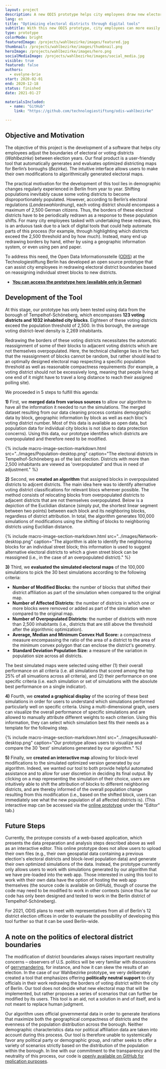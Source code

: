 ```yaml
---
layout: project
description: A new ODIS prototype helps city employees draw new electoral district boundaries more easily and efficiently.
lang: en
title: "Optimizing electoral districts through digital tools"
subtitle: With this new ODIS prototype, city employees can more easily draw new electoral district boundaries based on population changes between elections.
type: prototype
colorMode: bright
featuredImage: /projects/wahlbezirke/images/featured.jpg
thumbnail: /projects/wahlbezirke/images/thumbnail.png
heroImage: /projects/wahlbezirke/images/hero.png
socialMediaImage: /projects/wahlbezirke/images/social_media.jpg
visible: true
featured: false
authors:
  - evelyne-brie
start: 2020-02-01
end: 2020-12-18
status: finished
date: 2021-01-27

materialsIncluded:
  - name: "GitHub"
    link: "https://github.com/technologiestiftung/odis-wahlbezirke"

---
```


## Objective and Motivation

The objective of this project is the development of a software that helps city employees adjust the boundaries of electoral or voting districts (*Wahlbezirke*) between election years. Our final product is a user-friendly tool that automatically generates and evaluates optimized districting maps for Berlin’s boroughs (*Bezirke*). The intuitive interface allows users to make their own modifications to algorithmically generated electoral maps. 

The practical motivation for the development of this tool lies in demographic changes regularly experienced in Berlin from year to year. Shifting populations inevitably cause some voting districts to become disproportionately populated. However, according to Berlin’s electoral regulations (*Landeswahlordnung*), each voting district should encompass a maximum of 2,500 German citizens. Thus, the borders of these electoral districts have to be periodically redrawn as a response to these population shifts. For many city employees tasked with undertaking these redraws, this is an arduous task due to a lack of digital tools that could help automate parts of this process (for example, through highlighting which districts exceed the 2,500 threshold and by how much). Instead, many end up redrawing borders by hand, either by using a geographic information system, or even using pen and paper. 

To address this need, the Open Data Informationsstelle ([ODIS](https://odis-berlin.de)) at the Technologiestiftung Berlin has developed an open source prototype that can assist city employees in redrawing electoral district boundaries based on reassigning individual street blocks to new districts.

- **[You can access the prototype here (available only in German)](https://wahlbezirke.odis-berlin.de/)**

## Development of the Tool

At this stage, our prototype has only been tested using data from the borough of Tempelhof-Schöneberg, which encompasses **123 voting districts and 1032 inhabited city blocks**. Eighteen of these voting districts exceed the population threshold of 2,500. In this borough, the average voting district-level density is 2,269 inhabitants.

Redrawing the borders of these voting districts necessitates the automatic reassignment of some of their blocks to adjacent voting districts which are not themselves overpopulated. Here, the technical challenge lies in the fact that the reassignment of blocks cannot be random, but rather should lead to an optimally designed electoral map respecting a specific population threshold as well as reasonable compactness requirements (for example, a voting district should not be excessively long, meaning that people living at one end of it might have to travel a long distance to reach their assigned polling site). 

We proceeded in 5 steps to fulfill this agenda:

**1)** First, we **merged data from various sources** to allow our algorithm to have all the information it needed to run the simulations. The merged dataset resulting from our data cleaning process contains demographic data by block, geographic information by block as well as each bloc's voting district number. Most of this data is available as open data, but population data for individual city blocks is not (due to data protection concerns). Using this data, our prototype identifies which districts are overpopulated and therefore need to be modified.

{% include macro-image-section-markdown.html src="../images/Population-desktop.png" caption="The electoral districts in Tempelhof-Schöneberg as of the last election. Districts with more than 2,500 inhabitants are viewed as 'overpopulated' and thus in need of adjustment." %}


**2)** Second, we **created an algorithm** that assigned blocks in overpopulated districts to adjcent districts. The main idea here was to identify alternative voting district classifications for relevant blocs wherever possible. The method consists of relocating blocks from overpopulated districts to adjacent districts that are not themselves overpopulated. Below is a depiction of the Euclidian distance (simply put, the shortest linear segment between two points) between each block and its neighboring blocks, regardless of district attribution. In total, the algorithm generates 100,000 simulations of modifications using the shifting of blocks to neighboring districts using Euclidian distance.

{% include macro-image-section-markdown.html src="../images/Network-desktop.png" caption="The algorithm is able to identify the neighboring blocks for an individual street block; this information is used to suggest alternative electoral districts to which a given street block can be reassigned (i.e., in the case of an overpopulated district)." %}


**3)** Third, we **evaluated the simulated electoral maps** of the 100,000 simulations to pick the 30 best simulations according to the following criteria: 

- **Number of Modified Blocks:** the number of blocks that shifted their district affiliation as part of the simulation when compared to the original map.
- **Number of Affected Districts:** the number of districts in which one or more blocks were removed or added as part of the simulation when compared to the original map.
- **Number of Overpopulated Districts:** the number of districts with more than 2,500 inhabitants (i.e., districts that are still above the threshold after the algorithmic optimization).
- **Average, Median and Minimum Convex Hull Score:** a compactness measure encompassing the ratio of the area of a district to the area of the minimum convex polygon that can enclose the district's geometry.
-  **Standard Deviation Population Size:** a measure of the variation in population size across all districts.

The best simulated maps were selected using either (1) their overall performance on all criteria (i.e. all simulations that scored among the top 25% of all simuations across all criteria), and (2) their performance on one specific criteria (i.e. each simulation or set of simulations with the absolute best performance on a single indicator).

**4)** Fourth, we **created a graphical display** of the scoring of these best simulations in order for users to understand which simulations performed particularly well on specific criteria. Using a multi-dimensional graph, users can visualize the overall performance of specific simulations and are allowed to manually attribute different weights to each criterion. Using this information, they can select which simulation best fits their needs as a template for the following step.

{% include macro-image-section-markdown.html src="../images/Auswahl-desktop.png" caption="Our prototype allows users to visualize and compare the 30 'best' simulations generated by our algorithm." %}


**5)** Finally, we **created an interactive map** allowing for block-level modifications to the simulated optimized version generated by our algorithm. Indeed, we wanted our tool to both provide helpful automated assistance and to allow for user discretion in deciding its final output. By clicking on a map representing the simulation of their choice, users are intuitively able to shift the attribution of blocks to different neighboring districts, and are thereby informed of the overall population change resulting from this modification (i.e., based on the shifted block, users can immediately see what the new population of all affected districts is). (This interactive map can be accessed via the [online prototype](http://wahlbezirke.odis-berlin.de/) under the "Editor" tab.)

## Future Steps

Currently, the protoype consists of a web-based application, which presents the data preparation and analysis steps described above as well as an interactive editor. This online prototype does not allow users to upload their own files (e.g., their own geospatial data containing a previous election's electoral districts and block-level population data) and generate their own optimized simulations of the data. Instead, the prototype currently only allows users to work with simulations generated by our algorithm that we have pre-loaded into the web app. Those interested in using this tool to work with their own data have the option of hosting the web app themselves (the source code is available on GitHub), though of course the code may need to be modified to work in other contexts (since thus far our code has only been designed and tested to work in the Berlin district of Tempelhof-Schöneberg).

For 2021, ODIS plans to meet with representatives from all of Berlin's 12 district election offices in order to evaluate the possibility of developing this tool further so that it can be used Berlin-wide.

## A note on the politics of electoral district boundaries 

The modification of district boundaries always raises important neutrality concerns – observers of U.S. politics will be very familiar with discussions of [gerrymandering](https://en.wikipedia.org/wiki/Gerrymandering), for instance, and how it can skew the results of an election. In the case of our Wahlbezirke prototype, we very deliberately created a tool that emphasizes offering **politically neutral support** to city officials in their work redrawing the borders of voting district within the city of Berlin. Our tool does not decide what new electoral map that will be implemented, but rather proposes a series of scenarios that can further be modified by its users. This tool is an aid, not a solution in and of itself, and is not meant to replace human judgment.

Our algorithm uses official governmental data in order to generate iterations that maximize both the geographical compactness of districts and the evenness of the population distribution across the borough. Neither demographic characteristics data nor political affiliation data are taken into account during this process. Our tool is therefore unable to systemically favor any political party or demographic group, and rather seeks to offer a variety of scenarios strictly based on the distribution of the population within the borough. In line with our commitment to the transparency and the neutrality of this process, our code is [openly available on GitHub for replication purposes](https://github.com/technologiestiftung/odis-wahlbezirke).
